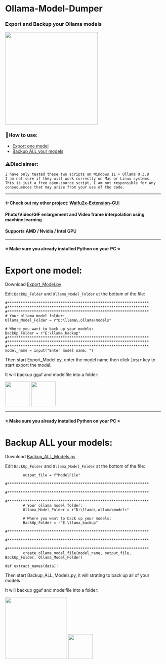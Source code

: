 # Ollama-Model-Dumper

### Export and Backup your Ollama models

<p align="left">
<img src="https://github.com/user-attachments/assets/7e961393-5f2c-4a0b-afc5-57f49b0a490f" height="300">
</p>

### 📜How to use: 
- [Export one model](https://github.com/AaronFeng753/Ollama-Model-Dumper#export-one-model)
- [Backup ALL your models](https://github.com/AaronFeng753/Ollama-Model-Dumper#backup-all-your-models)

### ⚠️Disclaimer:
```
I have only tested these two scripts on Windows 11 + Ollama 0.3.8
I am not sure if they will work correctly on Mac or Linux systems.
This is just a free open-source script, I am not responsible for any consequences that may arise from your use of the code.
```

---

#### ✨ Check out my other project: [Waifu2x-Extension-GUI](https://github.com/AaronFeng753/Waifu2x-Extension-GUI)

#### Photo/Video/GIF enlargement and Video frame interpolation using machine learning

#### Supports AMD / Nvidia / Intel GPU

---

#### ⭐ Make sure you already installed Python on your PC ⭐

# Export one model:

Download [Export_Model.py](https://github.com/AaronFeng753/Ollama-Model-Dumper/blob/main/Export_Model.py) 

Edit `BackUp_Folder` and `Ollama_Model_Folder` at the bottom of the file:
```
#****************************************************************
#****************************************************************
#****************************************************************
# Your ollama model folder:
Ollama_Model_Folder = r"D:\llama\.ollama\models"

# Where you want to back up your models:
BackUp_Folder = r"E:\llama_backup"
#****************************************************************
#****************************************************************
#****************************************************************
model_name = input("Enter model name: ")
```

Then start Export_Model.py, enter the model name then click `Enter` key to start export the model.

It will backup gguf and modelfile into a folder:

<p align="left">
<img src="https://github.com/user-attachments/assets/70083bea-575c-4b7f-b4f1-affb950b2286" height="80">
<img src="https://github.com/user-attachments/assets/c317203a-3b87-45c6-8d7d-a2b79bd10625" height="80">
</p>


---

#### ⭐ Make sure you already installed Python on your PC ⭐

# Backup ALL your models:

Download [Backup_ALL_Models.py](https://github.com/AaronFeng753/Ollama-Model-Dumper/blob/main/Backup_ALL_Models.py)

Edit `BackUp_Folder` and `Ollama_Model_Folder` at the bottom of the file:
```
        output_file = f"ModelFile"
        #****************************************************************
        #****************************************************************
        #****************************************************************
        # Your ollama model folder:
        Ollama_Model_Folder = r"D:\llama\.ollama\models"
        
        # Where you want to back up your models:
        BackUp_Folder = r"E:\llama_backup"
        #****************************************************************
        #****************************************************************
        #****************************************************************
        create_ollama_model_file(model_name, output_file, BackUp_Folder, Ollama_Model_Folder)

def extract_names(data):
```

Then start Backup_ALL_Models.py, it will strating to back up all of your models

It will backup gguf and modelfile into a folder:

<p align="left">
<img src="https://github.com/user-attachments/assets/d2e5835b-bdea-4014-92b5-3c8aaca08aea" height="200">
<img src="https://github.com/user-attachments/assets/c317203a-3b87-45c6-8d7d-a2b79bd10625" height="80">
</p>

